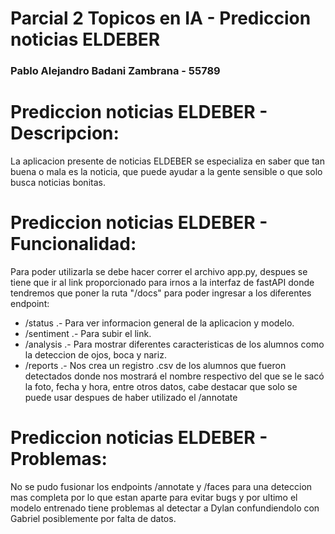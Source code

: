 # Parcial 2 Topicos en IA - Prediccion noticias ELDEBER
### Pablo Alejandro Badani Zambrana - 55789

# Prediccion noticias ELDEBER - Descripcion: 
La aplicacion presente de noticias ELDEBER se especializa en saber que tan buena o mala es la noticia, que puede ayudar a la gente sensible o que solo busca noticias bonitas.

# Prediccion noticias ELDEBER - Funcionalidad:
Para poder utilizarla se debe hacer correr el archivo app.py, despues se tiene que ir al link proporcionado para irnos a la interfaz de fastAPI donde tendremos que poner la ruta "/docs" para poder ingresar a los diferentes endpoint:
- /status .- Para ver informacion general de la aplicacion y modelo.
- /sentiment .- Para subir el link.
- /analysis .- Para mostrar diferentes caracteristicas de los alumnos como la deteccion de ojos, boca y nariz.
- /reports .- Nos crea un registro .csv de los alumnos que fueron detectados donde nos mostrará el nombre respectivo del que se le sacó la foto, fecha y hora, entre otros datos, cabe destacar que solo se puede usar despues de haber utilizado el /annotate 

# Prediccion noticias ELDEBER - Problemas:
No se pudo fusionar los endpoints /annotate y /faces para una deteccion mas completa por lo que estan aparte para evitar bugs y por ultimo el modelo entrenado tiene problemas al detectar a Dylan confundiendolo con Gabriel posiblemente por falta de datos.